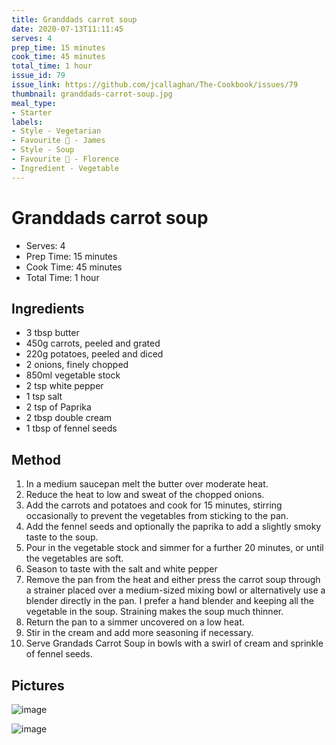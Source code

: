```yaml
---
title: Granddads carrot soup
date: 2020-07-13T11:11:45
serves: 4
prep_time: 15 minutes
cook_time: 45 minutes
total_time: 1 hour
issue_id: 79
issue_link: https://github.com/jcallaghan/The-Cookbook/issues/79
thumbnail: granddads-carrot-soup.jpg
meal_type:
- Starter
labels:
- Style - Vegetarian
- Favourite 🥰 - James
- Style - Soup
- Favourite 🥰 - Florence
- Ingredient - Vegetable
---
```


# Granddads carrot soup

- Serves: 4
- Prep Time: 15 minutes
- Cook Time: 45 minutes
- Total Time: 1 hour

## Ingredients

- 3 tbsp butter
- 450g carrots, peeled and grated
- 220g potatoes, peeled and diced
- 2 onions, finely chopped
- 850ml vegetable stock
- 2 tsp white pepper
- 1 tsp salt
- 2 tsp of Paprika
- 2 tbsp double cream
- 1 tbsp of fennel seeds

## Method

1. In a medium saucepan melt the butter over moderate heat.
2. Reduce the heat to low and sweat of the chopped onions.
3. Add the carrots and potatoes and cook for 15 minutes, stirring occasionally to prevent the vegetables from sticking to the pan.
4. Add the fennel seeds and optionally the paprika to add a slightly smoky taste to the soup.
5. Pour in the vegetable stock and simmer for a further 20 minutes, or until the vegetables are soft.
6. Season to taste with the salt and white pepper
7. Remove the pan from the heat and either press the carrot soup through a strainer placed over a medium-sized mixing bowl or alternatively use a blender directly in the pan. I prefer a hand blender and keeping all the vegetable in the soup. Straining makes the soup much thinner. 
8. Return the pan to a simmer uncovered on a low heat.
9. Stir in the cream and add more seasoning if necessary.
10. Serve Grandads Carrot Soup in bowls with a swirl of cream and sprinkle of fennel seeds.

## Pictures

![image](https://github.com/jcallaghan/The-Cookbook/recipes/images/granddads-carrot-soup-1.jpg)

![image](https://github.com/jcallaghan/The-Cookbook/recipes/images/granddads-carrot-soup-2.jpg)
